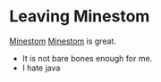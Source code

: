# Leaving Minestom

<a href="https://minestom.net" target="blank">Minestom</a>
[Minestom](https://minestom.net/) is great.

- It is not bare bones enough for me.
- I hate java
